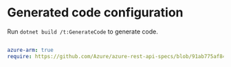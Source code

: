 # Generated code configuration

Run `dotnet build /t:GenerateCode` to generate code.

``` yaml

azure-arm: true
require: https://github.com/Azure/azure-rest-api-specs/blob/91ab775af84a7b9f685098484a8cc3572acbb66e/specification/dns/resource-manager/readme.md
 

```
